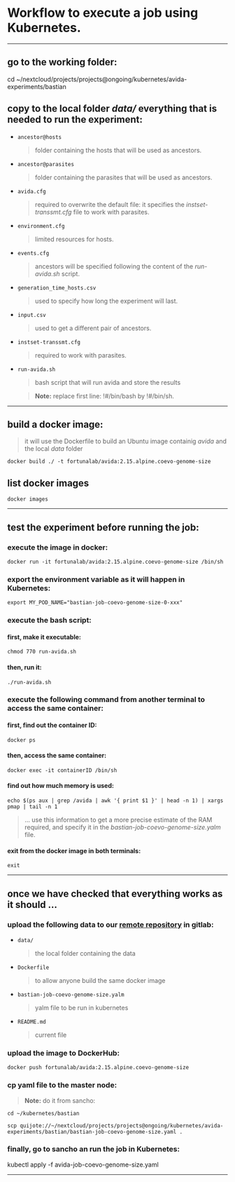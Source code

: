 # Workflow to execute a job using Kubernetes.
---

## go to the working folder:
cd ~/nextcloud/projects/projects@ongoing/kubernetes/avida-experiments/bastian

## copy to the local folder *data/* everything that is needed to run the experiment:
 - ``ancestor@hosts``
    > folder containing the hosts that will be used as ancestors.
 - ``ancestor@parasites``
    > folder containing the parasites that will be used as ancestors.
- ``avida.cfg``
    > required to overwrite the default file: it specifies the *instset-transsmt.cfg* file to work with parasites.
 - ``environment.cfg``
    > limited resources for hosts. 
 - ``events.cfg``
    > ancestors will be specified following the content of the *run-avida.sh* script.
 - ``generation_time_hosts.csv``
    > used to specify how long the experiment will last.
 - ``input.csv``
    > used to get a different pair of ancestors.
 - ``instset-transsmt.cfg``
    > required to work with parasites. 
 - ``run-avida.sh``
    > bash script that will run avida and store the results
    
    > **Note:** replace first line: !#/bin/bash by !#/bin/sh.
---

## build a docker image:
> it will use the Dockerfile to build an Ubuntu image containig *avida* and the local *data* folder

``docker build ./ -t fortunalab/avida:2.15.alpine.coevo-genome-size``

## list docker images
``docker images``

---
## test the experiment before running the job:
### execute the image in docker:
``docker run -it fortunalab/avida:2.15.alpine.coevo-genome-size /bin/sh``

### export the environment variable as it will happen in Kubernetes:
``export MY_POD_NAME="bastian-job-coevo-genome-size-0-xxx"``

### execute the bash script:
#### first, make it executable:
``chmod 770 run-avida.sh``

#### then, run it:
``./run-avida.sh``

### execute the following command from another terminal to access the same container:

#### first, find out the container ID:
``docker ps``

#### then, access the same container:
``docker exec -it containerID /bin/sh``

#### find out how much memory is used:
``echo $(ps aux | grep /avida | awk '{ print $1 }' | head -n 1) | xargs pmap | tail -n 1``
    
> ... use this information to get a more precise estimate of the RAM required, and specify it in the *bastian-job-coevo-genome-size.yalm* file.

#### exit from the docker image in both terminals:

``exit``

---

## once we have checked that everything works as it should ...
### upload the following data to our [remote repository](https://gitlab.com/fortunalab/kubernetes) in gitlab:

- ``data/``
    > the local folder containing the data
- ``Dockerfile``
    > to allow anyone build the same docker image
- ``bastian-job-coevo-genome-size.yalm``
    > yalm file to be run in kubernetes
- ``README.md``
    > current file
    
### upload the image to DockerHub:
``docker push fortunalab/avida:2.15.alpine.coevo-genome-size``
    
### cp yaml file to the master node:
> **Note:** do it from sancho:

``cd ~/kubernetes/bastian``

``scp quijote://~/nextcloud/projects/projects@ongoing/kubernetes/avida-experiments/bastian/bastian-job-coevo-genome-size.yaml .``

### finally, go to sancho an run the job in Kubernetes:
kubectl apply -f avida-job-coevo-genome-size.yaml

---